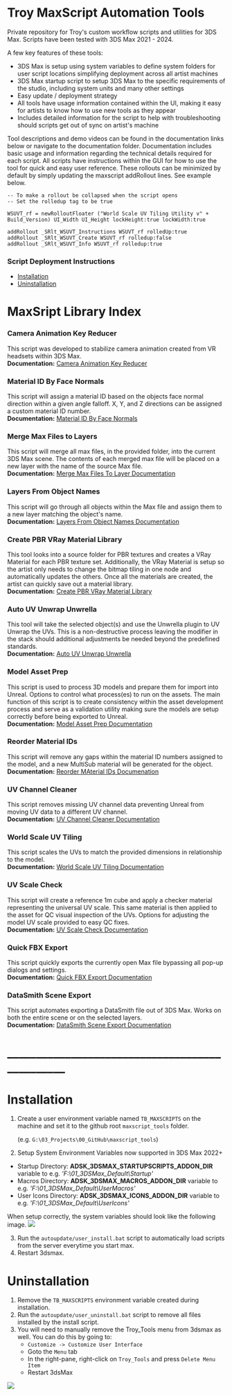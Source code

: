 # Troy MaxScript Automation Tools

Private repository for Troy's custom workflow scripts and utilities for 3DS Max. Scripts have been tested with 3DS Max 2021 - 2024.

A few key features of these tools:
* 3DS Max is setup using system variables to define system folders for user script locations simplifying deployment across all artist machines
* 3DS Max startup script to setup 3DS Max to the specific requirements of the studio, including system units and many other settings
* Easy update / deployment strategy
* All tools have usage information contained within the UI, making it easy for artists to know how to use new tools as they appear
* Includes detailed information for the script to help with troubleshooting should scripts get out of sync on artist's machine


Tool descriptions and demo videos can be found in the documentation links below or navigate to the documentation folder. Documentation includes basic usage and information regarding the technical details required for each script. All scripts have instructions within the GUI for how to use the tool for quick and easy user reference. These rollouts can be minimized by default by simply updating the maxscript addRollout lines. See example below.



```maxscript
-- To make a rollout be collapsed when the script opens
-- Set the rolledup tag to be true

WSUVT_rf = newRolloutFloater ("World Scale UV Tiling Utility v" + Build_Version) UI_Width UI_Height lockHeight:true lockWidth:true

addRollout _SRlt_WSUVT_Instructions WSUVT_rf rolledUp:true
addRollout _SRlt_WSUVT_Create WSUVT_rf rolledup:false
addRollout _SRlt_WSUVT_Info WSUVT_rf rolledup:true
```



### Script Deployment Instructions
* [Installation](#installation)
* [Uninstallation](#uninstallation)


# MaxSript Library Index

### Camera Animation Key Reducer
This script was developed to stabilize camera animation created from VR headsets within 3DS Max.  
**Documentation:** [Camera Animation Key Reducer](documentation/Camera%20Animation%20Key%20Reducer/TB_CameraAnimKeyReduction.md)

### Material ID By Face Normals
This script will assign a material ID based on the objects face normal direction within a given angle falloff. X, Y, and Z directions can be assigned a custom material ID number.  
**Documentation:** [Material ID By Face Normals](documentation/Assing%20MatID%20By%20Normal/TB_MatIDByFaceNormals.md)

### Merge Max Files to Layers
This script will merge all max files, in the provided folder, into the current 3DS Max scene. The contents of each merged max file will be placed on a new layer with the name of the source Max file.  
**Documentation:** [Merge Max Files To Layer Documentation](documentation/Merge%20Max%20Files/TB_MergeMaxFilesToLayers.md)

### Layers From Object Names
This script will go through all objects within the Max file and assign them to a new layer matching the object's name.  
**Documentation:** [Layers From Object Names Documentation](documentation/Layers%20From%20Object%20Names/TB_LayersFromObjectNames.md)

### Create PBR VRay Material Library
This tool looks into a source folder for PBR textures and creates a VRay Material for each PBR texture set. Additionally, the VRay Material is setup so the artist only needs to change the bitmap tiling in one node and automatically updates the others. Once all the materials are created, the artist can quickly save out a material library.  
**Documentation:** [Create PBR VRay Material Library](documentation/Create%20VRay%20PBR%20Material/TB_CreateVRayPBRLibrary.md)

### Auto UV Unwrap Unwrella
This tool will take the selected object(s) and use the Unwrella plugin to UV Unwrap the UVs. This is a non-destructive process leaving the modifier in the stack should additional adjustments be needed beyond the predefined standards.  
**Documentation:** [Auto UV Unwrap Unwrella](documentation/Auto%20UV%20Unwrella/TB_AutoUVUnwrella.md)

### Model Asset Prep
This script is used to process 3D models and prepare them for import into Unreal. Options to control what process(es) to run on the assets. The main function of this script is to create consistency within the asset development process and serve as a validation utility making sure the models are setup correctly before being exported to Unreal.  
**Documentation:** [Model Asset Prep Documentation](documentation/Model%20Asset%20Prep/TB_ModelAssetPrep.md)

### Reorder Material IDs
This script will remove any gaps within the material ID numbers assigned to the model, and a new MultiSub material will be generated for the object.  
**Documentation:** [Reorder MAterial IDs Documenation](documentation/Reorder%20Material%20IDs/TB_ReorderMaterialIDs.md)

### UV Channel Cleaner
This script removes missing UV channel data preventing Unreal from moving UV data to a different UV channel.  
**Documentation:** [UV Channel Cleaner Documentation](documentation/UV%20Channel%20Cleaner/TB_UVChannelCleaner.md)

### World Scale UV Tiling
This script scales the UVs to match the provided dimensions in relationship to the model.  
**Documentation:** [World Scale UV Tiling Documentation](documentation/World%20Scale%20UV%20Tiling/TB_WorldScaleUVTiling.md)

### UV Scale Check
This script will create a reference 1m cube and apply a checker material representing the universal UV scale. This same material is then applied to the asset for QC visual inspection of the UVs. Options for adjusting the model UV scale provided to easy QC fixes.  
**Documentation:** [UV Scale Check Documentation](documentation/UV%20Scale%20Check/TB_UVScaleCheck.md)

### Quick FBX Export
This script quickly exports the currently open Max file bypassing all pop-up dialogs and settings.  
**Documentation:** [Quick FBX Export Documentation](documentation/Quick%20FBX%20Export/TB_QuickFBXExport.md)

### DataSmith Scene Export
This script automates exporting a DataSmith file out of 3DS Max. Works on both the entire scene or on the selected layers.  
**Documentation:** [DataSmith Scene Export Documentation](documentation/DataSmith%20Scene%20Export/TB_SceneExportTool.md)



# _______________________________________________
# Installation

1. Create a user environment variable named `TB_MAXSCRIPTS` on the machine and set it to the github root `maxscript_tools` folder.

    (e.g. `G:\03_Projects\00_GitHub\maxscript_tools`)

2. Setup System Environment Variables now supported in 3DS Max 2022+
* Startup Directory: **ADSK_3DSMAX_STARTUPSCRIPTS_ADDON_DIR** variable to e.g. *'F:\01_3DSMax_Default\Startup'*
* Macros Directory: **ADSK_3DSMAX_MACROS_ADDON_DIR** variable to e.g. *'F:\01_3DSMax_Default\UserMacros'*
* User Icons Directory: **ADSK_3DSMAX_ICONS_ADDON_DIR** variable to e.g. *'F:\01_3DSMax_Default\UserIcons'*

When setup correctly, the system variables should look like the following image.
![](images/system_variables.png)

3. Run the `autoupdate/user_install.bat` script to automatically load scripts from the server everytime you start max.
4. Restart 3dsmax.


# Uninstallation

1. Remove the `TB_MAXSCRIPTS` environment variable created during installation.
2. Run the `autoupdate/user_uninstall.bat` script to remove all files installed by the install script.
3. You will need to manually remove the Troy_Tools menu from 3dsmax as well. You can do this by going to:
    * `Customize -> Customize User Interface`
    * Goto the `Menu` tab
    * In the right-pane, right-click on `Troy_Tools` and press `Delete Menu Item`
    * Restart 3dsMax

![](images/remove_menu.png)
